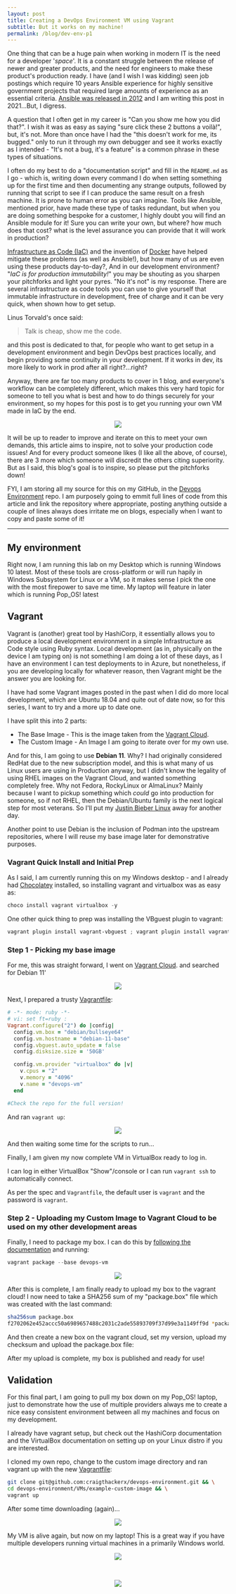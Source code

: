 ```yaml
---
layout: post
title: Creating a DevOps Environment VM using Vagrant
subtitle: But it works on my machine!
permalink: /blog/dev-env-p1
---
```


One thing that can be a huge pain when working in modern IT is the need for a developer '_space_'.  It is a constant struggle between the release of newer and greater products, and the need for engineers to make these product's production ready.  I have (and I wish I was kidding) seen job postings which require 10 years Ansible experience for highly sensitive government projects that required large amounts of experience as an essential criteria. [Ansible was released in 2012](https://en.wikipedia.org/wiki/Ansible_(software)) and I am writing this post in 2021...But, I digress.  

A question that I often get in my career is "Can you show me how you did that?".  I wish it was as easy as saying "sure click these 2 buttons a voilà!", but, it's not. More than once have I had the "this doesn't work for me, its bugged." only to run it through my own debugger and see it works exactly as I intended - "It's not a bug, it's a feature" is a common phrase in these types of situations.

I often do my best to do a "documentation script" and fill in the `README.md` as I go - which is, writing down every command I do when setting something up for the first time and then documenting any strange outputs, followed by running that script to see if I can produce the same result on a fresh machine. It is prone to human error as you can imagine. Tools like Ansible, mentioned prior, have made these type of tasks redundant, but when you are doing something bespoke for a customer, I highly doubt you will find an Ansible module for it! Sure you can write your own, but where? how much does that cost? what is the level assurance you can provide that it will work in production?

[Infrastructure as Code (IaC)](https://en.wikipedia.org/wiki/Infrastructure_as_code) and the invention of [Docker](https://en.wikipedia.org/wiki/Docker_(software)) have helped mitigate these problems (as well as Ansible!), but how many of us are even using these products day-to-day?, And in our development environment?  "_IaC is for production immutability!_" you may be shouting as you sharpen your pitchforks and light your pyres.  "No it's not" is my response.  There are several infrastructure as code tools you can use to give yourself that immutable infrastructure in development, free of charge and it can be very quick, when shown how to get setup.

Linus Torvald's once said:
> Talk is cheap, show me the code.

and this post is dedicated to that, for people who want to get setup in a development environment and begin DevOps best practices locally, and begin providing some continuity in your development.  If it works in dev, its more likely to work in prod after all right?...right?

Anyway, there are far too many products to cover in 1 blog, and everyone's workflow can be completely different, which makes this very hard topic for someone to tell you what is best and how to do things securely for your environment, so my hopes for this post is to get you running your own VM made in IaC by the end.


<p align="center">
    <img src="/assets/memes/meme7.jpg">
</p>

It will be up to reader to improve and iterate on this to meet your own demands, this article aims to inspire, not to solve your production code issues! And for every product someone likes (I like all the above, of course), there are 3 more which someone will discredit the others citing superiority. But as I said, this blog's goal is to inspire, so please put the pitchforks down!

FYI, I am storing all my source for this on my GitHub, in the [Devops Environment](https://github.com/craigthackerx/devops-environment) repo. I am purposely going to emmit full lines of code from this article and link the repository where appropriate, posting anything outside a couple of lines always does irritate me on blogs, especially when I want to copy and paste some of it! 

___

## My environment

Right now, I am running this lab on my Desktop which is running Windows 10 latest.  Most of these tools are cross-platform or will run hapily in Windows Subsystem for Linux or a VM, so it makes sense I pick the one with the most firepower to save me time.  My laptop will feature in later which is running Pop_OS! latest

## Vagrant

Vagrant is (another) great tool by HashiCorp, it essentially allows you to produce a local development environment in a simple Infrastructure as Code style using 
Ruby syntax.  Local development (as in, physically on the device I am typing on) is not something I am doing a lot of these days, as I have an environment I can test deployments to in Azure, but nonetheless, if you are developing locally for whatever reason, then Vagrant might be the answer you are looking for.

I have had some Vagrant images posted in the past when I did do more local development, which are Ubuntu 18.04 and quite out of date now, so for this series, I want to try and a more up to date one.

I have split this into 2 parts:

- The Base Image - This is the image taken from the [Vagrant Cloud](https://app.vagrantup.com/).
- The Custom Image - An Image I am going to iterate over for my own use.

And for this, I am going to use **Debian 11**.  Why?  I had originally considered RedHat due to the new subscription model, and this is what many of us Linux users are using in Production anyway, but I didn't know the legality of using RHEL images on the Vagrant Cloud, and wanted something completely free.  Why not Fedora, RockyLinux or AlmaLinux? Mainly because I want to pickup something which _could_ go into production for someone, so if not RHEL, then the Debian/Ubuntu family is the next logical step for most veterans. So I'll put my [Justin Bieber Linux](http://biebian.sourceforge.net/) away for another day. 

Another point to use Debian is the inclusion of Podman into the upstream repositories, where I will reuse my base image later for demonstrative purposes.

### Vagrant Quick Install and Initial Prep
As I said, I am currently running this on my Windows desktop - and I already had [Chocolatey](https://chocolatey.org/install) installed, so installing vagrant and virtualbox was as easy as:

```powershell
choco install vagrant virtualbox -y
```

One other quick thing to prep was installing the VBguest plugin to vagrant:

```powershell
vagrant plugin install vagrant-vbguest ; vagrant plugin install vagrant-disksize
```

### Step 1 - Picking my base image

For me, this was straight forward, I went on [Vagrant Cloud](https://app.vagrantup.com/). and searched for Debian 11'

<p align="center">
    <img src="/assets/img/vagrant-debian11.png">
</p>

Next, I prepared a trusty [Vagrantfile](https://github.com/craigthackerx/devops-environment/blob/main/VMs/vagrant-devops-image/Debian11/Vagrantfile):

```ruby
# -*- mode: ruby -*-
# vi: set ft=ruby :
Vagrant.configure("2") do |config|
  config.vm.box = "debian/bullseye64"
  config.vm.hostname = "debian-11-base"
  config.vbguest.auto_update = false
  config.disksize.size = '50GB'

  config.vm.provider "virtualbox" do |v|
    v.cpus = "2"
    v.memory = "4096"
    v.name = "devops-vm"
  end

#Check the repo for the full version!
```

And ran `vagrant up`:

<p align="center">
    <img src="/assets/img/vagrant-up.png">
</p>

And then waiting some time for the scripts to run...

Finally, I am given my now complete VM in VirtualBox ready to log in.

I can log in either VirtualBox "Show"/console or I can run `vagrant ssh` to automatically connect.

As per the spec and `Vagrantfile`, the default user is `vagrant` and the password is `vagrant`.

### Step 2 - Uploading my Custom Image to Vagrant Cloud to be used on my other development areas

Finally, I need to package my box. I can do this by [following the documentation](https://www.vagrantup.com/docs/providers/virtualbox/boxes) and running:

```powershell
vagrant package --base devops-vm
```

<p align="center">
    <img src="/assets/img/vagrant-package.png">
</p>

After this is complete, I am finally ready to upload my box to the vagrant cloud!  I now need to take a SHA256 sum of my "package.box" file which was created with the last command:

```bash
sha256sum package.box
f2702062e452accc50a6989657488c2031c2ade55893709f37d99e3a1149ff9d *package.box
```

And then create a new box on the vagrant cloud, set my version, upload my checksum and upload the package.box file:


After my upload is complete, my box is published and ready for use!

## Validation

For this final part, I am going to pull my box down on my Pop_OS! laptop, just to demonstrate how the use of multiple providers always me to create a nice easy consistent environment between all my machines and focus on my development.

I already have vagrant setup, but check out the HashiCorp documentation and the VirtualBox documentation on setting up on your Linux distro if you are interested.

I cloned my own repo, change to the custom image directory and ran vagrant up with the new [Vagrantfile](https://github.com/craigthackerx/devops-environment/blob/main/VMs/example-custom-image/Vagrantfile):

```bash
git clone git@github.com:craigthackerx/devops-environment.git && \
cd devops-environment/VMs/example-custom-image && \
vagrant up
```

After some time downloading (again)...

<p align="center">
    <img src="/assets/img/vagrant-download.png">
</p>

My VM is alive again, but now on my laptop!  This is a great way if you have multiple developers running virtual machines in a primarily Windows world.

<p align="center">
    <img src="/assets/img/vagrant-vm-alive-again.png">
</p>

<br/>

<p align="center">
    <img src="/assets/memes/meme10.jpg">
</p>

